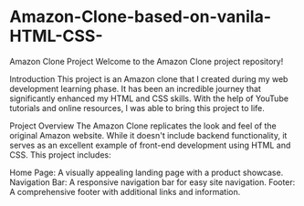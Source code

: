 # Amazon-Clone-based-on-vanila-HTML-CSS-
Amazon Clone Project
Welcome to the Amazon Clone project repository!

Introduction
This project is an Amazon clone that I created during my web development learning phase. It has been an incredible journey that significantly enhanced my HTML and CSS skills. With the help of YouTube tutorials and online resources, I was able to bring this project to life.

Project Overview
The Amazon Clone replicates the look and feel of the original Amazon website. While it doesn't include backend functionality, it serves as an excellent example of front-end development using HTML and CSS. This project includes:

Home Page: A visually appealing landing page with a product showcase.
Navigation Bar: A responsive navigation bar for easy site navigation.
Footer: A comprehensive footer with additional links and information.
